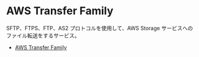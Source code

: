 # AWS Transfer Family

SFTP、FTPS、FTP、AS2 プロトコルを使用して、AWS Storage サービスへのファイル転送をするサービス。

- [AWS Transfer Family](https://aws.amazon.com/jp/aws-transfer-family/)